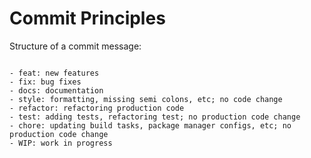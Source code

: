 # Commit Principles

Structure of a commit message:

```

```

```
- feat: new features
- fix: bug fixes
- docs: documentation
- style: formatting, missing semi colons, etc; no code change
- refactor: refactoring production code
- test: adding tests, refactoring test; no production code change
- chore: updating build tasks, package manager configs, etc; no production code change
- WIP: work in progress
```